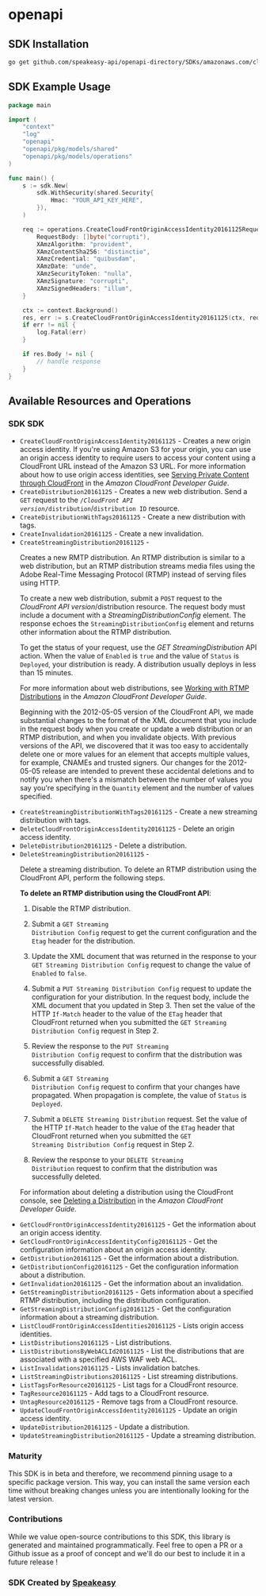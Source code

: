# openapi

<!-- Start SDK Installation -->
## SDK Installation

```bash
go get github.com/speakeasy-api/openapi-directory/SDKs/amazonaws.com/cloudfront/2016-11-25/go
```
<!-- End SDK Installation -->

## SDK Example Usage
<!-- Start SDK Example Usage -->
```go
package main

import (
    "context"
    "log"
    "openapi"
    "openapi/pkg/models/shared"
    "openapi/pkg/models/operations"
)

func main() {
    s := sdk.New(
        sdk.WithSecurity(shared.Security{
            Hmac: "YOUR_API_KEY_HERE",
        }),
    )

    req := operations.CreateCloudFrontOriginAccessIdentity20161125Request{
        RequestBody: []byte("corrupti"),
        XAmzAlgorithm: "provident",
        XAmzContentSha256: "distinctio",
        XAmzCredential: "quibusdam",
        XAmzDate: "unde",
        XAmzSecurityToken: "nulla",
        XAmzSignature: "corrupti",
        XAmzSignedHeaders: "illum",
    }

    ctx := context.Background()
    res, err := s.CreateCloudFrontOriginAccessIdentity20161125(ctx, req)
    if err != nil {
        log.Fatal(err)
    }

    if res.Body != nil {
        // handle response
    }
}
```
<!-- End SDK Example Usage -->

<!-- Start SDK Available Operations -->
## Available Resources and Operations

### SDK SDK

* `CreateCloudFrontOriginAccessIdentity20161125` - Creates a new origin access identity. If you're using Amazon S3 for your origin, you can use an origin access identity to require users to access your content using a CloudFront URL instead of the Amazon S3 URL. For more information about how to use origin access identities, see <a href="http://docs.aws.amazon.com/AmazonCloudFront/latest/DeveloperGuide/PrivateContent.html">Serving Private Content through CloudFront</a> in the <i>Amazon CloudFront Developer Guide</i>.
* `CreateDistribution20161125` - Creates a new web distribution. Send a <code>GET</code> request to the <code>/<i>CloudFront API version</i>/distribution</code>/<code>distribution ID</code> resource.
* `CreateDistributionWithTags20161125` - Create a new distribution with tags.
* `CreateInvalidation20161125` - Create a new invalidation. 
* `CreateStreamingDistribution20161125` - <p>Creates a new RMTP distribution. An RTMP distribution is similar to a web distribution, but an RTMP distribution streams media files using the Adobe Real-Time Messaging Protocol (RTMP) instead of serving files using HTTP. </p> <p>To create a new web distribution, submit a <code>POST</code> request to the <i>CloudFront API version</i>/distribution resource. The request body must include a document with a <i>StreamingDistributionConfig</i> element. The response echoes the <code>StreamingDistributionConfig</code> element and returns other information about the RTMP distribution.</p> <p>To get the status of your request, use the <i>GET StreamingDistribution</i> API action. When the value of <code>Enabled</code> is <code>true</code> and the value of <code>Status</code> is <code>Deployed</code>, your distribution is ready. A distribution usually deploys in less than 15 minutes.</p> <p>For more information about web distributions, see <a href="http://docs.aws.amazon.com/AmazonCloudFront/latest/DeveloperGuide/distribution-rtmp.html">Working with RTMP Distributions</a> in the <i>Amazon CloudFront Developer Guide</i>.</p> <important> <p>Beginning with the 2012-05-05 version of the CloudFront API, we made substantial changes to the format of the XML document that you include in the request body when you create or update a web distribution or an RTMP distribution, and when you invalidate objects. With previous versions of the API, we discovered that it was too easy to accidentally delete one or more values for an element that accepts multiple values, for example, CNAMEs and trusted signers. Our changes for the 2012-05-05 release are intended to prevent these accidental deletions and to notify you when there's a mismatch between the number of values you say you're specifying in the <code>Quantity</code> element and the number of values specified.</p> </important>
* `CreateStreamingDistributionWithTags20161125` - Create a new streaming distribution with tags.
* `DeleteCloudFrontOriginAccessIdentity20161125` - Delete an origin access identity. 
* `DeleteDistribution20161125` - Delete a distribution. 
* `DeleteStreamingDistribution20161125` - <p>Delete a streaming distribution. To delete an RTMP distribution using the CloudFront API, perform the following steps.</p> <p> <b>To delete an RTMP distribution using the CloudFront API</b>:</p> <ol> <li> <p>Disable the RTMP distribution.</p> </li> <li> <p>Submit a <code>GET Streaming Distribution Config</code> request to get the current configuration and the <code>Etag</code> header for the distribution. </p> </li> <li> <p>Update the XML document that was returned in the response to your <code>GET Streaming Distribution Config</code> request to change the value of <code>Enabled</code> to <code>false</code>.</p> </li> <li> <p>Submit a <code>PUT Streaming Distribution Config</code> request to update the configuration for your distribution. In the request body, include the XML document that you updated in Step 3. Then set the value of the HTTP <code>If-Match</code> header to the value of the <code>ETag</code> header that CloudFront returned when you submitted the <code>GET Streaming Distribution Config</code> request in Step 2.</p> </li> <li> <p>Review the response to the <code>PUT Streaming Distribution Config</code> request to confirm that the distribution was successfully disabled.</p> </li> <li> <p>Submit a <code>GET Streaming Distribution Config</code> request to confirm that your changes have propagated. When propagation is complete, the value of <code>Status</code> is <code>Deployed</code>.</p> </li> <li> <p>Submit a <code>DELETE Streaming Distribution</code> request. Set the value of the HTTP <code>If-Match</code> header to the value of the <code>ETag</code> header that CloudFront returned when you submitted the <code>GET Streaming Distribution Config</code> request in Step 2.</p> </li> <li> <p>Review the response to your <code>DELETE Streaming Distribution</code> request to confirm that the distribution was successfully deleted.</p> </li> </ol> <p>For information about deleting a distribution using the CloudFront console, see <a href="http://docs.aws.amazon.com/AmazonCloudFront/latest/DeveloperGuide/HowToDeleteDistribution.html">Deleting a Distribution</a> in the <i>Amazon CloudFront Developer Guide</i>.</p>
* `GetCloudFrontOriginAccessIdentity20161125` - Get the information about an origin access identity. 
* `GetCloudFrontOriginAccessIdentityConfig20161125` - Get the configuration information about an origin access identity. 
* `GetDistribution20161125` - Get the information about a distribution. 
* `GetDistributionConfig20161125` - Get the configuration information about a distribution. 
* `GetInvalidation20161125` - Get the information about an invalidation. 
* `GetStreamingDistribution20161125` - Gets information about a specified RTMP distribution, including the distribution configuration.
* `GetStreamingDistributionConfig20161125` - Get the configuration information about a streaming distribution. 
* `ListCloudFrontOriginAccessIdentities20161125` - Lists origin access identities.
* `ListDistributions20161125` - List distributions. 
* `ListDistributionsByWebACLId20161125` - List the distributions that are associated with a specified AWS WAF web ACL. 
* `ListInvalidations20161125` - Lists invalidation batches. 
* `ListStreamingDistributions20161125` - List streaming distributions. 
* `ListTagsForResource20161125` - List tags for a CloudFront resource.
* `TagResource20161125` - Add tags to a CloudFront resource.
* `UntagResource20161125` - Remove tags from a CloudFront resource.
* `UpdateCloudFrontOriginAccessIdentity20161125` - Update an origin access identity. 
* `UpdateDistribution20161125` - Update a distribution. 
* `UpdateStreamingDistribution20161125` - Update a streaming distribution. 
<!-- End SDK Available Operations -->

### Maturity

This SDK is in beta and therefore, we recommend pinning usage to a specific package version.
This way, you can install the same version each time without breaking changes unless you are intentionally
looking for the latest version.

### Contributions

While we value open-source contributions to this SDK, this library is generated and maintained programmatically.
Feel free to open a PR or a Github issue as a proof of concept and we'll do our best to include it in a future release !

### SDK Created by [Speakeasy](https://docs.speakeasyapi.dev/docs/using-speakeasy/client-sdks)
